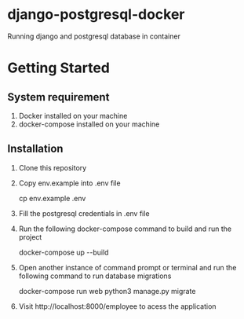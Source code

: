 # django-postgresql-docker
Running django and postgresql database in container

# Getting Started

## System requirement
1. Docker installed on your machine
2. docker-compose installed on your machine

## Installation
1. Clone this repository
2. Copy env.example into .env file

   cp env.example .env
3. Fill the postgresql credentials in .env file

4. Run the following docker-compose command to build and run the project

   docker-compose up --build 
5. Open another instance of command prompt or terminal and run the following 
command to run database migrations  

   docker-compose run web python3 manage.py migrate    
   
6. Visit http://localhost:8000/employee to acess the application   
